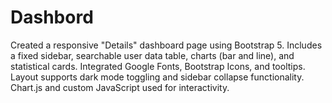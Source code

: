 # Dashbord
Created a responsive "Details" dashboard page using Bootstrap 5. Includes a fixed sidebar, searchable user data table, charts (bar and line), and statistical cards. Integrated Google Fonts, Bootstrap Icons, and tooltips. Layout supports dark mode toggling and sidebar collapse functionality. Chart.js and custom JavaScript used for interactivity.
